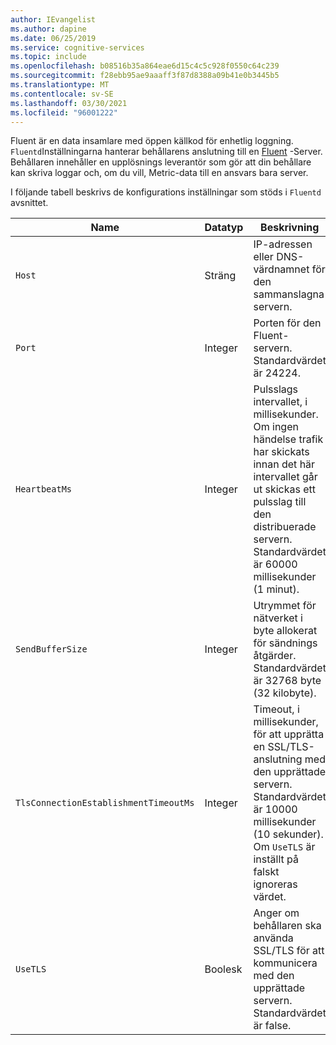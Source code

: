 ```yaml
---
author: IEvangelist
ms.author: dapine
ms.date: 06/25/2019
ms.service: cognitive-services
ms.topic: include
ms.openlocfilehash: b08516b35a864eae6d15c4c5c928f0550c64c239
ms.sourcegitcommit: f28ebb95ae9aaaff3f87d8388a09b41e0b3445b5
ms.translationtype: MT
ms.contentlocale: sv-SE
ms.lasthandoff: 03/30/2021
ms.locfileid: "96001222"
---
```

Fluent är en data insamlare med öppen källkod för enhetlig loggning. `Fluentd`Inställningarna hanterar behållarens anslutning till en [Fluent](https://www.fluentd.org) -Server. Behållaren innehåller en upplösnings leverantör som gör att din behållare kan skriva loggar och, om du vill, Metric-data till en ansvars bara server.

I följande tabell beskrivs de konfigurations inställningar som stöds i `Fluentd` avsnittet.

| Name | Datatyp | Beskrivning |
|------|-----------|-------------|
| `Host` | Sträng | IP-adressen eller DNS-värdnamnet för den sammanslagna servern. |
| `Port` | Integer | Porten för den Fluent-servern.<br/> Standardvärdet är 24224. |
| `HeartbeatMs` | Integer | Pulsslags intervallet, i millisekunder. Om ingen händelse trafik har skickats innan det här intervallet går ut skickas ett pulsslag till den distribuerade servern. Standardvärdet är 60000 millisekunder (1 minut). |
| `SendBufferSize` | Integer | Utrymmet för nätverket i byte allokerat för sändnings åtgärder. Standardvärdet är 32768 byte (32 kilobyte). |
| `TlsConnectionEstablishmentTimeoutMs` | Integer | Timeout, i millisekunder, för att upprätta en SSL/TLS-anslutning med den upprättade servern. Standardvärdet är 10000 millisekunder (10 sekunder).<br/> Om `UseTLS` är inställt på falskt ignoreras värdet. |
| `UseTLS` | Boolesk | Anger om behållaren ska använda SSL/TLS för att kommunicera med den upprättade servern. Standardvärdet är false. |